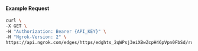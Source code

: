 <!-- Code generated for API Clients. DO NOT EDIT. -->

#### Example Request

```bash
curl \
-X GET \
-H "Authorization: Bearer {API_KEY}" \
-H "Ngrok-Version: 2" \
https://api.ngrok.com/edges/https/edghts_2qWPsj3eiXBwZcpH46pVpn0FbSd/routes/edghtsrt_2qWPsjKfnJsKHus1L6zOYCFVtxV/webhook_verification
```
